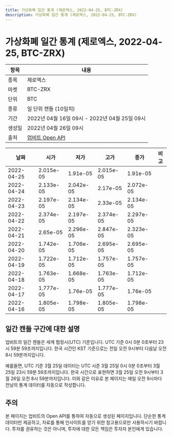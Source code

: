 ```yaml
---
title: 가상화폐 일간 통계 (제로엑스, 2022-04-25, BTC-ZRX)
description: 가상화폐 일간 통계 (제로엑스, 2022-04-25, BTC-ZRX)
---
```



가상화폐 일간 통계 (제로엑스, 2022-04-25, BTC-ZRX)
===

|항목|내용|
|--|--|
|종목|제로엑스|
|마켓|BTC-ZRX|
|단위|BTC|
|종류|일 단위 캔들 (10일치)|
|기간|2022년 04월 16일 09시 - 2022년 04월 25일 09시|
|생성일|2022년 04월 26일 09시|
|출처|[업비트 Open API](https://docs.upbit.com)|


|날짜|시가|저가|고가|종가|비고|
|--|--|--|--|--|--|
|2022-04-25|2.015e-05|1.91e-05|2.015e-05|1.91e-05|    |
|2022-04-24|2.133e-05|2.042e-05|2.17e-05|2.072e-05|    |
|2022-04-23|2.197e-05|2.134e-05|2.33e-05|2.134e-05|    |
|2022-04-22|2.374e-05|2.197e-05|2.374e-05|2.297e-05|    |
|2022-04-21|2.65e-05|2.296e-05|2.847e-05|2.323e-05|    |
|2022-04-20|1.742e-05|1.706e-05|2.695e-05|2.695e-05|    |
|2022-04-19|1.722e-05|1.712e-05|1.757e-05|1.757e-05|    |
|2022-04-18|1.763e-05|1.668e-05|1.763e-05|1.712e-05|    |
|2022-04-17|1.777e-05|1.76e-05|1.777e-05|1.76e-05|    |
|2022-04-16|1.805e-05|1.798e-05|1.805e-05|1.798e-05|    |


일간 캔들 구간에 대한 설명
---


업비트의 일간 캔들은 세계 협정시(UTC) 기준입니다. 
UTC 기준 0시 0분 0초부터 23시 59분 59초까지입니다. 
한국 시간인 KST 기준으로는 전일 오전 9시부터 다음날 오전 8시 59분까지입니다. 


예를들면, UTC 기준 3월 25일 데이터는 UTC 시준 3월 25일 0시 0분 0초부터 3월 25일 23시 59분 59초까지입니다. 
한국 시간으로 표현하면 3월 25일 오전 9시부터 3월 26일 오전 8시 59분까지입니다. 
이와 같은 이유로 본 페이지는 매일 오전 9시마다 전날의 통계 데이터를 자동으로 작성합니다. 


주의
---


본 페이지는 업비트의 Open API를 통하여 자동으로 생성된 페이지입니다. 
단순한 통계 데이터만 제공하고, 자료를 통해 인사이트를 얻기 위한 참고용으로만 사용하시기 바랍니다. 
투자를 권유하는 것은 아니며, 투자에 대한 모든 책임은 투자자 본인에게 있습니다. 
